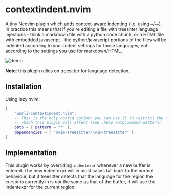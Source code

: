 # contextindent.nvim

A tiny Neovim plugin which adds context-aware indenting (i.e. using `=`/`==`).
In practice this means that if you're editing a file with treesitter language
injections - think a markdown file with a python code chunk, or a HTML file with
embedded javascript - the python/javascript portions of the files will be
indented according to your indent settings for those languages; not according to
the settings you use for markdown/HTML.

![demo](https://github.com/user-attachments/assets/fcc3dd6e-8690-4f31-b858-b7481ccf0b66)

**Note**: this plugin relies on treesitter for language detection.

## Installation

Using lazy.nvim:

``` lua
{
    "wurli/contextindent.nvim",
    -- This is the only config option; you can use it to restrict the files
    -- which this plugin will affect (see :help autocommand-pattern).
    opts = { pattern = "*" },
    dependencies = { "nvim-treesitter/nvim-treesitter" },
}
```

## Implementation

This plugin works by overriding `indentexpr` whenever a new buffer is entered.
The new indentexpr will in most cases fall back to the normal behaviour, but if
treesitter detects that the language for the region the cursor is currently in
is *not* the same as that of the buffer, it will use the indentexpr for the
current region.

